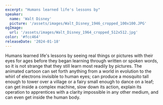 ```yaml
---
excerpt: "Humans learned life's lessons by"
speaker:
  name: 'Walt Disney'
  picture: '/assets/images/Walt_Disney_1946_cropped_100x100.JPG'
ogImage:
  url: '/assets/images/Walt_Disney_1964_cropped_512x512.jpg'
color: '#fcc464'
releaseDate: '2024-01-18'
---
```

Humans learned life's lessons by seeing real things or pictures with their eyes for ages before they began learning through written or spoken words, so it is not strange that they still learn most readily by pictures. The animated cartoon can set forth anything from a world in evolution to the whirl of electrons invisible to human eyes; can produce a mosquito tall enough to tower over a village or a fairy small enough to dance on a leaf; can get inside a complex machine, slow down its action, explain its operation to apprentices with a clarity impossible in any other medium, and can even get inside the human body.
